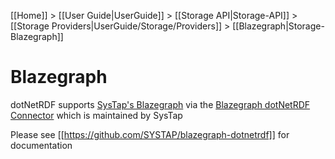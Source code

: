 [[Home]] > [[User Guide|UserGuide]] > [[Storage API|Storage-API]] > [[Storage Providers|UserGuide/Storage/Providers]] > [[Blazegraph|Storage-Blazegraph]]

# Blazegraph 

dotNetRDF supports [SysTap's Blazegraph](http://blazegraph.com) via the [Blazegraph dotNetRDF Connector](https://github.com/SYSTAP/blazegraph-dotnetrdf) which is maintained by SysTap

Please see [[https://github.com/SYSTAP/blazegraph-dotnetrdf]] for documentation
